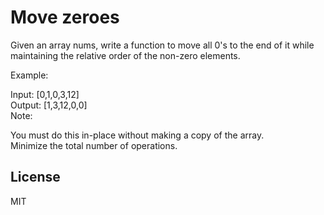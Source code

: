 # Move zeroes

Given an array nums, write a function to move all 0's to the end of it while maintaining the relative order of the non-zero elements.  

Example:  

Input: [0,1,0,3,12]  
Output: [1,3,12,0,0]  
Note:  

You must do this in-place without making a copy of the array.  
Minimize the total number of operations.  

License
----
MIT
